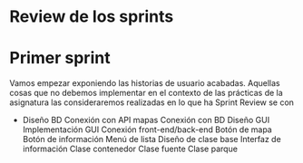 # Review de los sprints

# Primer sprint

Vamos empezar exponiendo las historias de usuario acabadas. Aquellas cosas que no debemos implementar en el contexto de las prácticas de la asignatura las consideraremos realizadas en lo que ha Sprint Review se con
- Diseño BD
Conexión con API mapas
Conexión con BD
Diseño GUI
Implementación GUI
Conexión front-end/back-end
Botón de mapa
Botón de información
Menú de lista
Diseño de clase base
Interfaz de información 
Clase contenedor
Clase fuente
Clase parque
